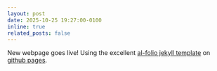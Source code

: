 ```yaml
---
layout: post
date: 2025-10-25 19:27:00-0100
inline: true
related_posts: false
---
```


New webpage goes live! Using the excellent [al-folio jekyll template](https://github.com/alshedivat/al-folio/tree/main) on [github pages](https://docs.github.com/en/pages). 